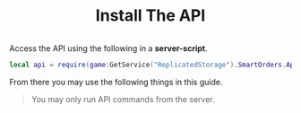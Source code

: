 <div align="center">

# **Install The API**

<img id="hint1"></img>
<script>
if (Number(screen.size) < 1000) {
    document.getElementById("hint1").src = "https://cdn.discordapp.com/attachments/705585978168836118/745782304248561704/unknown.png"
} else {
    document.getElementById("hint1").src = "https://cdn.discordapp.com/attachments/705585978168836118/745769138290688020/unknown.png"
}
</script>

</div>

Access the API using the following in a **server-script**.
```lua
local api = require(game:GetService("ReplicatedStorage").SmartOrders.Api)
```
From there you may use the following things in this guide.

> You may only run API commands from the server.

